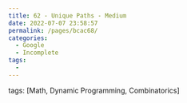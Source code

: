 ```yaml
---
title: 62 - Unique Paths - Medium
date: 2022-07-07 23:58:57
permalink: /pages/bcac68/
categories:
  - Google
  - Incomplete
tags:
  - 
---
```

tags: [Math, Dynamic Programming, Combinatorics]